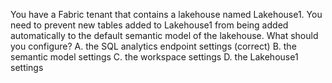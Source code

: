 You have a Fabric tenant that contains a lakehouse named Lakehouse1.
You need to prevent new tables added to Lakehouse1 from being added automatically to the default semantic model of the lakehouse.
What should you configure?
A. the SQL analytics endpoint settings (correct)
B. the semantic model settings
C. the workspace settings
D. the Lakehouse1 settings
